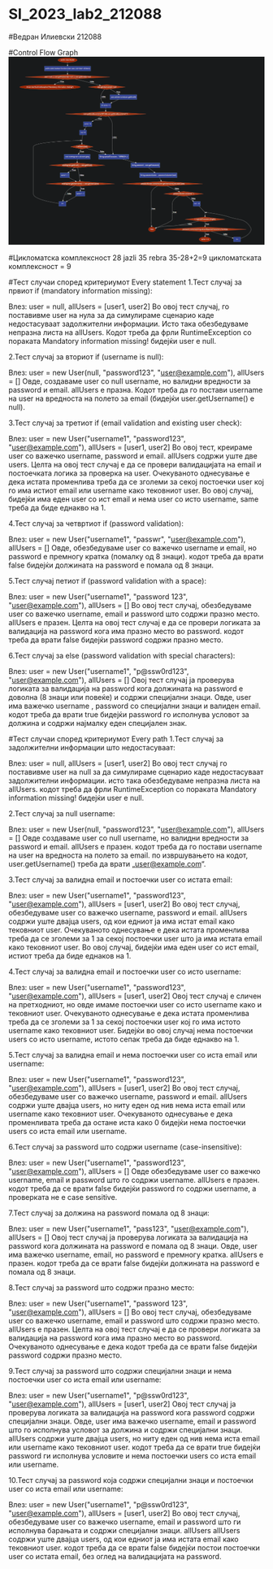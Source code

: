 # SI_2023_lab2_212088

#Ведран Илиевски 212088

#Control Flow Graph
![](cfg.png)

#Цикломатска комплексност
28 jazli 35 rebra
35-28+2=9
цикломатската комплексност = 9

#Тест случаи според критериумот Every statement
1.Тест случај за првиот if (mandatory information missing):

Влез: user = null, allUsers = [user1, user2]
Во овој тест случај, го поставивме user на нула за да симулираме сценарио каде 
недостасуваат задолжителни информации. Исто така обезбедуваме непразна листа на allUsers. 
Кодот треба да фрли RuntimeException со пораката 
Mandatory information missing! бидејќи user е null.

2.Тест случај за вториот if (username is null):

Влез: user = new User(null, "password123", "user@example.com"), allUsers = []
Овде, создаваме user со null username, но валидни вредности за password и email. 
allUsers е празна. Кодот треба да го постави username на user на вредноста на 
полето за email (бидејќи user.getUsername() е null). 

3.Тест случај за третиот if (email validation and existing user check):

Влез: user = new User("username1", "password123", "user@example.com"), allUsers = [user1, user2]
Во овој тест, креираме user со важечко username, password и email. 
allUsers содржи уште две users. Целта на овој тест случај е да се провери валидацијата 
на email и постоечката логика за проверка на user. 
Очекуваното однесување е дека истата променлива треба да се зголеми за секој постоечки user
кој го има истиот email или username како тековниот user. Во овој случај, 
бидејќи има еден user со ист email и нема user со исто username, 
same треба да биде еднакво на 1.

4.Тест случај за четвртиот if (password validation):

Влез: user = new User("username1", "passwr", "user@example.com"), allUsers = []
Овде, обезбедуваме user со важечко username и email, 
но password е премногу кратка (помалку од 8 знаци). кодот треба да врати false бидејќи 
должината на password е помала од 8 знаци.

5.Тест случај петиот if (password validation with a space):

Влез: user = new User("username1", "password 123", "user@example.com"), allUsers = []
Во овој тест случај, обезбедуваме user со важечко username, email и 
password што содржи празно место. allUsers е празен. Целта на овој тест случај 
е да се провери логиката за валидација на password кога има празно место во password. 
кодот треба да врати false бидејќи password содржи празно место.

6.Тест случај за else (password validation with special characters):

Влез: user = new User("username1", "p@ssw0rd123", "user@example.com"), allUsers = []
Овој тест случај ја проверува логиката за валидација на password кога должината на password 
е доволна (8 знаци или повеќе) и содржи специјални знаци. Овде, user има важечко 
username , password со специјални знаци и валиден email.  
кодот треба да врати true бидејќи password го исполнува условот 
за должина и содржи најмалку еден специјален знак.

#Тест случаи според критериумот Every path
1.Тест случај за задолжителни информации што недостасуваат:

Влез: user = null, allUsers = [user1, user2]
Во овој тест случај го поставивме user на null за да симулираме 
сценарио каде недостасуваат задолжителни информации. исто така обезбедуваме непразна 
листа на allUsers. кодот треба да фрли RuntimeException 
со пораката Mandatory information missing! бидејќи user е null.

2.Тест случај за null username:

Влез: user = new User(null, "password123", "user@example.com"), allUsers = []
Овде создаваме user со null username, но валидни вредности 
за password и email. allUsers е празен. кодот треба да го постави username на user на вредноста 
на полето за email. по извршувањето на кодот, user.getUsername() треба да врати „user@example.com“.

3.Тест случај за валидна email и постоечки user со истата email:

Влез: user = new User("username1", "password123", "user@example.com"), allUsers = [user1, user2]
Во овој тест случај, обезбедуваме user со важечко username, 
password и email. allUsers содржи уште двајца users, од кои едниот 
ја има истат email како тековниот user. Очекуваното однесување е 
дека истата променлива треба да се зголеми за 1 за секој постоечки user што ја 
има истата email како тековниот user. Во овој случај, бидејќи има 
еден user со ист email, истиот треба да биде еднаков на 1.

4.Тест случај за валидна email и постоечки user со исто username:

Влез: user = new User("username1", "password123", "user@example.com"), allUsers = [user1, user2]
Овој тест случај е сличен на претходниот, но овде имаме постоечки user 
со исто username како и тековниот user. Очекуваното однесување 
е дека истата променлива треба да се зголеми за 1 за секој постоечки user 
кој го има истото username како тековниот user. Бидејќи во 
овој случај нема постоечки users со исто username, истото сепак 
треба да биде еднакво на 1.

5.Тест случај за валидна email и нема постоечки user со иста email или username:

Влез: user = new User("username1", "password123", "user@example.com"), allUsers = [user1, user2]
Во овој тест случај, обезбедуваме user со важечко username, 
password и email. allUsers содржи уште двајца users, но ниту еден 
од нив нема иста email или username како тековниот user. 
Очекуваното однесување е дека променливата треба да остане иста како 0 бидејќи 
нема постоечки users со иста email или username.

6.Тест случај за password што содржи username (case-insensitive):

Влез: user = new User("username1", "password123", "user@example.com"), allUsers = []
Овде обезбедуваме user со важечко username, email и 
password што го содржи username. allUsers е празен. 
 кодот треба да се врати false бидејќи password 
го содржи username, а проверката не е case sensitive.

7.Тест случај за должина на password помала од 8 знаци:

Влез: user = new User("username1", "pass123", "user@example.com"), allUsers = []
Овој тест случај ја проверува логиката за валидација на password кога 
должината на password е помала од 8 знаци. Овде, user има 
важечко username, email, но password е премногу кратка. allUsers е празен. 
кодот треба да се врати false бидејќи должината на password е помала од 8 знаци.

8.Тест случај за password што содржи празно место:

Влез: user = new User("username1", "password 123", "user@example.com"), allUsers = []
Во овој тест случај, обезбедуваме user со важечко username,
 email и password што содржи празно место. allUsers 
е празен. Целта на овој тест случај е да се провери логиката за валидација 
на password кога има празно место во password. Очекуваното однесување е 
дека кодот треба да се врати false бидејќи password содржи празно место.

9.Тест случај за password што содржи специјални знаци и нема постоечки user со иста email или username:

Влез: user = new User("username1", "p@ssw0rd123", "user@example.com"), allUsers = [user1, user2]
Овој тест случај ја проверува логиката за валидација на password кога 
password содржи специјални знаци. Овде, user има важечко 
username, email и password што го исполнува условот за должина и содржи 
специјални знаци. allUsers содржи уште двајца users, но ниту еден 
од нив нема иста email или username како тековниот user. 
 кодот треба да се врати true бидејќи password 
ги исполнува условите и нема постоечки users со иста email или username.

10.Тест случај за password која содржи специјални знаци и постоечки user со иста email или username:

Влез: user = new User("username1", "p@ssw0rd123", "user@example.com"), allUsers = [user1, user2]
Во овој тест случај, обезбедуваме user со важечко username, 
email и password што ги исполнува барањата и содржи специјални знаци. allUsers
allUsers содржи уште двајца users, од кои едниот ја има истата email како 
тековниот user.  кодот треба да се 
врати false бидејќи постои постоечки user со истата email, 
без оглед на валидацијата на password.









